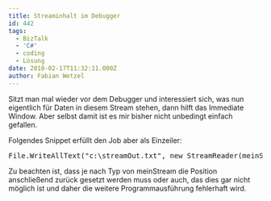 ```yaml
---
title: Streaminhalt im Debugger
id: 442
tags:
  - BizTalk
  - 'C#'
  - coding
  - Lösung
date: 2010-02-17T11:32:11.000Z
author: Fabian Wetzel
---
```


Sitzt man mal wieder vor dem Debugger und interessiert sich, was nun eigentlich für Daten in diesem Stream stehen, dann hilft das Immediate Window. Aber selbst damit ist es mir bisher nicht unbedingt einfach gefallen.

Folgendes Snippet erfüllt den Job aber als Einzeiler:
<pre>File.WriteAllText("c:\streamOut.txt", new StreamReader(meinStream).ReadToEnd());</pre>
Zu beachten ist, dass je nach Typ von meinStream die Position anschließend zurück gesetzt werden muss oder auch, das dies gar nicht möglich ist und daher die weitere Programmausführung fehlerhaft wird.
